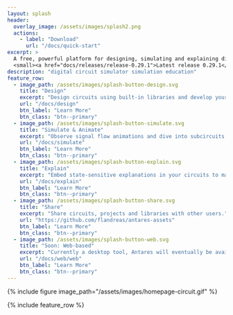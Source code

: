 ```yaml
---
layout: splash
header:
  overlay_image: /assets/images/splash2.png
  actions:
    - label: "Download"
      url: "/docs/quick-start"
excerpt: >
  A free, powerful platform for designing, simulating and explaining digital circuits.<br />
  <small><a href="docs/releases/release-0.29.1">Latest release 0.29.1</a></small><br />
description: "digital circuit simulator simulation education"
feature_row:
  - image_path: /assets/images/splash-button-design.svg
    title: "Design"
    excerpt: "Design circuits using built-in libraries and develop your own libraries."
    url: "/docs/design"
    btn_label: "Learn More"
    btn_class: "btn--primary"
  - image_path: /assets/images/splash-button-simulate.svg
    title: "Simulate & Animate"
    excerpt: "Observe signal flow animations and dive into subcircuits while your circuit is simulated."
    url: "/docs/simulate"
    btn_label: "Learn More"
    btn_class: "btn--primary"
  - image_path: /assets/images/splash-button-explain.svg
    title: "Explain"
    excerpt: "Embed state-sensitive explanations in your circuits to make them self-explaining to your audience."
    url: "/docs/explain"
    btn_label: "Learn More"
    btn_class: "btn--primary"
  - image_path: /assets/images/splash-button-share.svg
    title: "Share"
    excerpt: "Share circuits, projects and libraries with other users."
    url: "https://github.com/flandreas/antares-assets"
    btn_label: "Learn More"
    btn_class: "btn--primary"
  - image_path: /assets/images/splash-button-web.svg
    title: "Soon: Web-based"
    excerpt: "Currently a desktop tool, Antares will eventually be available in web browsers."
    url: "/docs/web/web"
    btn_label: "Learn More"
    btn_class: "btn--primary"
---
```


<!---
![Image](/assets/images/homepage-circuit.gif)
-->

{% include figure image_path="/assets/images/homepage-circuit.gif" %}

{% include feature_row %}
